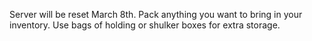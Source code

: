 Server will be reset March 8th. Pack anything you want to bring in your inventory. Use bags of holding or shulker boxes for extra storage.
